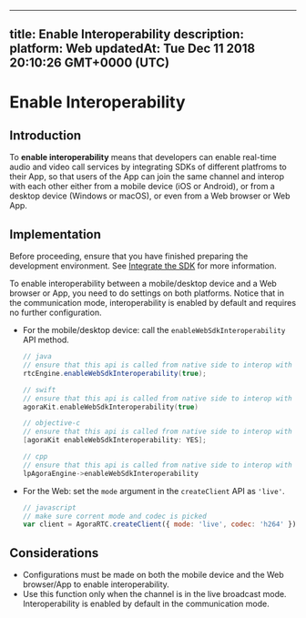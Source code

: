 
---
title: Enable Interoperability 
description: 
platform: Web
updatedAt: Tue Dec 11 2018 20:10:26 GMT+0000 (UTC)
---
# Enable Interoperability 
## Introduction

To **enable interoperability** means that developers can enable real-time audio and video call services by integrating SDKs of different platfroms to their App, so that users of the App can join the same channel and interop with each other either from a mobile device (iOS  or Android), or from a desktop device (Windows or macOS), or even from a Web browser or Web App.

## Implementation

Before proceeding, ensure that you have finished preparing the development environment. See [Integrate the SDK](../../en/Interactive%20Broadcast/web_prepare.md) for more information.

To enable interoperability between a mobile/desktop device and a Web browser or App, you need to do settings on both platforms. Notice that in the communication mode, interoperability is enabled by default and requires no further configuration.

* For the mobile/desktop device: call the `enableWebSdkInteroperability` API method.

	```java
	// java
	// ensure that this api is called from native side to interop with web  sdk
	rtcEngine.enableWebSdkInteroperability(true);
	```

	```swift
	// swift
	// ensure that this api is called from native side to interop with web sdk
	agoraKit.enableWebSdkInteroperability(true)
	```

	```objective-c
	// objective-c
	// ensure that this api is called from native side to interop with web sdk
	[agoraKit enableWebSdkInteroperability: YES];
	```

	```cpp
	// cpp
	// ensure that this api is called from native side to interop with web sdk
	lpAgoraEngine->enableWebSdkInteroperability
	```

* For the Web: set the `mode` argument in the `createClient` API as `'live'`.

	```javascript
	// javascript
	// make sure corrent mode and codec is picked
	var client = AgoraRTC.createClient({ mode: 'live', codec: 'h264' });
	```

## Considerations
* Configurations must be made on both the mobile device and the Web browser/App to enable interoperability.
* Use this function only when the channel is in the live broadcast mode. Interoperability is enabled by default in the communication mode.
